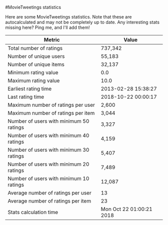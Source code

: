 #MovieTweetings statistics

Here are some MovieTweetings statistics. Note that these are autocalculated and may not be completely up to date. Any interesting stats missing here? Ping me, and I'll add them!

Metric | Value
--- | ---
Total number of ratings                 | 737,342
Number of unique users                  | 55,183
Number of unique items                  | 32,137
Minimum rating value                    | 0.0
Maximum rating value                    | 10.0
Earliest rating time                    | 2013-02-28 15:38:27
Last rating time                        | 2018-10-22 00:00:17
Maximum number of ratings per user      | 2,600
Maximum number of ratings per item      | 3,044
Number of users with minimum 50 ratings | 3,327
Number of users with minimum 40 ratings | 4,159
Number of users with minimum 30 ratings | 5,407
Number of users with minimum 20 ratings | 7,489
Number of users with minimum 10 ratings | 12,087
Average number of ratings per user      | 13
Average number of ratings per item      | 23
Stats calculation time                  | Mon Oct 22 01:00:21 2018


